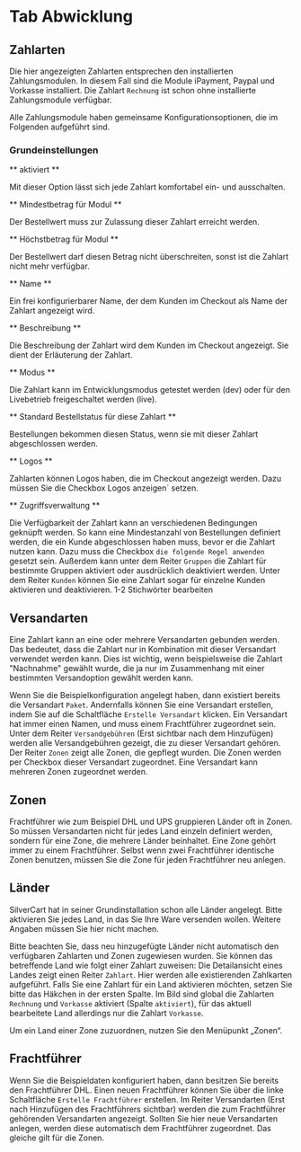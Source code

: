 # Tab Abwicklung

## Zahlarten

Die hier angezeigten Zahlarten entsprechen den installierten Zahlungsmodulen. In diesem Fall sind die Module iPayment, Paypal und Vorkasse installiert. Die Zahlart `Rechnung` ist schon ohne installierte Zahlungsmodule verfügbar.

Alle Zahlungsmodule haben gemeinsame Konfigurationsoptionen, die im Folgenden aufgeführt sind.

### Grundeinstellungen

** aktiviert **

Mit dieser Option lässt sich jede Zahlart komfortabel ein- und ausschalten.

** Mindestbetrag für Modul **

Der Bestellwert muss zur Zulassung dieser Zahlart erreicht werden.

** Höchstbetrag für Modul **

Der Bestellwert darf diesen Betrag nicht überschreiten, sonst ist die Zahlart nicht mehr verfügbar.

** Name **

Ein frei konfigurierbarer Name, der dem Kunden im Checkout als Name der Zahlart angezeigt wird.

** Beschreibung **

Die Beschreibung der Zahlart wird dem Kunden im Checkout angezeigt. Sie dient der Erläuterung der Zahlart.

** Modus **

Die Zahlart kann im Entwicklungsmodus getestet werden (dev) oder für den Livebetrieb freigeschaltet werden (live).

** Standard Bestellstatus für diese Zahlart **

Bestellungen bekommen diesen Status, wenn sie mit dieser Zahlart abgeschlossen werden.

** Logos **

Zahlarten können Logos haben, die im Checkout angezeigt werden. Dazu müssen Sie die Checkbox Logos anzeigen` setzen.

** Zugriffsverwaltung **

Die Verfügbarkeit der Zahlart kann an verschiedenen Bedingungen geknüpft werden. So kann eine Mindestanzahl von Bestellungen definiert werden, die ein Kunde abgeschlossen haben muss, bevor er die Zahlart nutzen kann. Dazu muss die Checkbox `die folgende Regel anwenden` gesetzt sein. Außerdem kann unter dem Reiter `Gruppen` die Zahlart für bestimmte Gruppen aktiviert oder ausdrücklich deaktiviert werden. Unter dem Reiter `Kunden` können Sie eine Zahlart sogar für einzelne Kunden aktivieren und deaktivieren.
1-2  Stichwörter bearbeiten

## Versandarten
Eine Zahlart kann an eine oder mehrere Versandarten gebunden werden. Das bedeutet, dass die Zahlart nur in Kombination mit dieser Versandart verwendet werden kann. Dies ist wichtig, wenn beispielsweise die Zahlart "Nachnahme" gewählt wurde, die ja nur im Zusammenhang mit einer bestimmten Versandoption gewäh​lt werden kann.

Wenn Sie die Beispielkonfiguration angelegt haben, dann existiert bereits die Versandart `Paket`. Andernfalls können Sie eine Versandart erstellen, indem Sie auf die Schaltfläche `Erstelle Versandart` klicken. Ein Versandart hat immer einen Namen, und muss einem Frachtführer zugeordnet sein. Unter dem Reiter `Versandgebühren` (Erst sichtbar nach dem Hinzufügen) werden alle Versandgebühren gezeigt, die zu dieser Versandart gehören. Der Reiter `Zonen` zeigt alle Zonen, die gepflegt wurden. Die Zonen werden per Checkbox dieser Versandart zugeordnet. Eine Versandart kann mehreren Zonen zugeordnet werden.

## Zonen

Frachtführer wie zum Beispiel DHL und UPS gruppieren Länder oft in Zonen. So müssen Versandarten nicht für jedes Land einzeln definiert werden, sondern für eine Zone, die mehrere Länder beinhaltet. Eine Zone gehört immer zu einem Frachtführer. Selbst wenn zwei Frachtführer identische Zonen benutzen, müssen Sie die Zone für jeden Frachtführer neu anlegen.

## Länder

SilverCart hat in seiner Grundinstallation schon alle Länder angelegt. Bitte aktivieren Sie jedes Land, in das Sie Ihre Ware versenden wollen.
Weitere Angaben müssen Sie hier nicht machen. 

Bitte beachten Sie, dass neu hinzugefügte Länder nicht automatisch den verfügbaren Zahlarten und Zonen zugewiesen wurden. Sie können das betreffende Land wie folgt einer Zahlart zuweisen:
Die Detailansicht eines Landes zeigt einen Reiter `Zahlart`. Hier werden alle existierenden Zahlkarten aufgeführt. Falls Sie eine Zahlart für ein Land aktivieren möchten, setzen Sie bitte das Häkchen in der ersten Spalte. Im Bild sind global die Zahlarten `Rechnung` und `Vorkasse` aktiviert (Spalte `aktiviert`), für das aktuell bearbeitete Land allerdings nur die Zahlart `Vorkasse`.

Um ein Land einer Zone zuzuordnen, nutzen Sie den Menüpunkt „Zonen“.

## Frachtführer

Wenn Sie die Beispieldaten konfiguriert haben, dann besitzen Sie bereits den Frachtführer DHL. Einen neuen Frachtführer können Sie über die linke Schaltfläche `Erstelle Frachtführer` erstellen. Im Reiter Versandarten (Erst nach Hinzufügen des Frachtführers sichtbar) werden die zum Frachtführer gehörenden Versandarten angezeigt. Sollten Sie hier neue Versandarten anlegen, werden diese automatisch dem Frachtführer zugeordnet. Das gleiche gilt für die Zonen.
